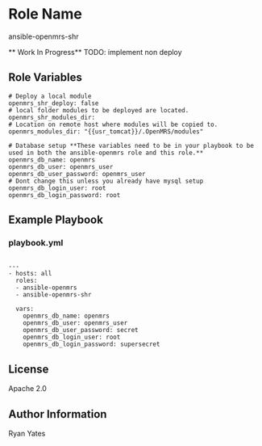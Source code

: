 Role Name
========

ansible-openmrs-shr

** Work In Progress**
TODO:
implement non deploy

Role Variables
--------------
```
# Deploy a local module
openmrs_shr_deploy: false
# local folder modules to be deployed are located.
openmrs_shr_modules_dir:
# Location on remote host where modules will be copied to.
openmrs_modules_dir: "{{usr_tomcat}}/.OpenMRS/modules"

# Database setup **These variables need to be in your playbook to be used in both the ansible-openmrs role and this role.**
openmrs_db_name: openmrs
openmrs_db_user: openmrs_user
openmrs_db_user_password: openmrs_user
# Dont change this unless you already have mysql setup
openmrs_db_login_user: root
openmrs_db_login_password: root

```

Example Playbook
-------------------------
### playbook.yml

```

---
- hosts: all
  roles:
  - ansible-openmrs
  - ansible-openmrs-shr

  vars:
    openmrs_db_name: openmrs
    openmrs_db_user: openmrs_user
    openmrs_db_user_password: secret
    openmrs_db_login_user: root
    openmrs_db_login_password: supersecret

```

License
-------

Apache 2.0

Author Information
------------------

Ryan Yates
